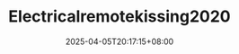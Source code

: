 ---
title: 'Electricalremotekissing2020'
date: 2025-04-05T20:17:15+08:00
link: ""
buttonText: ""
picture: ""
authors: ""
journal: ""
abstract: ""
doi: ""
draft: true
---